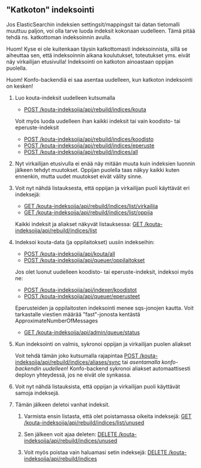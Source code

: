 ## "Katkoton" indeksointi

Jos ElasticSearchin indeksien settingsit/mappingsit tai datan tietomalli muuttuu paljon, voi olla tarve luoda indeksit 
kokonaan uudelleen. Tämä pitää tehdä ns. katkottoman indeksoinnin avulla.

Huom! Kyse ei ole kuitenkaan täysin katkottomasti indeksoinnista, sillä se aiheuttaa sen, että indeksoinnin aikana
koulutukset, toteutukset yms. eivät näy virkailijan etusivulla! Indeksointi on katkoton ainoastaan oppijan puolella.

Huom! Konfo-backendiä ei saa asentaa uudelleen, kun katkoton indeksointi on kesken!

1. Luo kouta-indeksit uudelleen kutsumalla
   
   * [POST /kouta-indeksoija/api/rebuild/indices/kouta](http://localhost:8100/kouta-indeksoija/swagger/index.html#!/rebuild/post_kouta_indeksoija_api_rebuild_indices_kouta)

   Voit myös luoda uudelleen ihan kaikki indeksit tai vain koodisto- tai eperuste-indeksit

   * [POST /kouta-indeksoija/api/rebuild/indices/koodisto](http://localhost:8100/kouta-indeksoija/swagger/index.html#!/rebuild/post_kouta_indeksoija_api_rebuild_indices_koodisto)
   * [POST /kouta-indeksoija/api/rebuild/indices/eperuste](http://localhost:8100/kouta-indeksoija/swagger/index.html#!/rebuild/post_kouta_indeksoija_api_rebuild_indices_eperuste)
   * [POST /kouta-indeksoija/api/rebuild/indices/all](http://localhost:8100/kouta-indeksoija/swagger/index.html#!/rebuild/post_kouta_indeksoija_api_rebuild_indices_all)

2. Nyt virkailijan etusivulla ei enää näy mitään muuta kuin indeksien luonnin jälkeen tehdyt muutokset. 
Oppijan puolella taas näkyy kaikki kuten ennenkin, mutta uudet muutokset eivät välity sinne.

3. Voit nyt nähdä listauksesta, että oppijan ja virkailijan puoli käyttävät eri indeksejä:

   * [GET /kouta-indeksoija/api/rebuild/indices/list/virkailija](http://localhost:8100/kouta-indeksoija/swagger/index.html#!/rebuild/get_kouta_indeksoija_api_rebuild_indices_list_virkailija)
   * [GET /kouta-indeksoija/api/rebuild/indices/list/oppija](http://localhost:8100/kouta-indeksoija/swagger/index.html#!/rebuild/get_kouta_indeksoija_api_rebuild_indices_list_oppija)

   Kaikki indeksit ja aliakset näkyvät listauksessa: [GET /kouta-indeksoija/api/rebuild/indices/list](http://localhost:8100/kouta-indeksoija/swagger/index.html#!/rebuild/get_kouta_indeksoija_api_rebuild_indices_list)
   
4. Indeksoi kouta-data (ja oppilaitokset) uusiin indekseihin:

   * [POST /kouta-indeksoija/api/kouta/all](http://localhost:8100/kouta-indeksoija/swagger/index.html#!/kouta/post_kouta_indeksoija_api_kouta_all)
   * [POST /kouta-indeksoija/api/queuer/oppilaitokset](http://localhost:8100/kouta-indeksoija/swagger/index.html#!/queuer/post_kouta_indeksoija_api_queuer_oppilaitokset)

   Jos olet luonut uudelleen koodisto- tai eperuste-indeksit, indeksoi myös ne: 

   * [POST /kouta-indeksoija/api/indexer/koodistot](http://localhost:8100/kouta-indeksoija/swagger/index.html#!/indexer/post_kouta_indeksoija_api_indexer_koodistot)
   * [POST /kouta-indeksoija/api/queuer/eperusteet](http://localhost:8100/kouta-indeksoija/swagger/index.html#!/queuer/post_kouta_indeksoija_api_queuer_eperusteet)

   Eperusteiden ja oppilaitosten indeksointi menee sqs-jonojen kautta. Voit tarkastalle viestien määrää "fast"-jonosta kentästä ApproximateNumberOfMessages 
   
   * [GET /kouta-indeksoija/api/admin/queue/status](http://localhost:8100/kouta-indeksoija/swagger/index.html#!/admin/get_kouta_indeksoija_api_admin_queue_status)

5. Kun indeksointi on valmis, sykronoi oppijan ja virkailijan puolen aliakset

   Voit tehdä tämän joko kutsumalla rajapintaa [POST /kouta-indeksoija/api/rebuild/indices/aliases/sync](http://localhost:8100/kouta-indeksoija/swagger/index.html#!/rebuild/post_kouta_indeksoija_api_rebuild_indices_aliases_sync) 
   tai *asentamalla konfo-backendin uudelleen*! Konfo-backend sykronoi aliakset automaattisesti deployn yhteydessä, jos ne eivät ole synkassa.

6. Voit nyt nähdä listauksista, että oppijan ja virkailijan puoli käyttävät samoja indeksejä.

7. Tämän jälkeen deletoi vanhat indeksit. 

   1. Varmista ensin listasta, että olet poistamassa oikeita indeksejä: [GET /kouta-indeksoija/api/rebuild/indices/list/unused](http://localhost:8100/kouta-indeksoija/swagger/index.html#!/rebuild/get_kouta_indeksoija_api_rebuild_indices_list_unused)
 
   2. Sen jälkeen voit ajaa deleten: [DELETE /kouta-indeksoija/api/rebuild/indices/unused](http://localhost:8100/kouta-indeksoija/swagger/index.html#!/rebuild/delete_kouta_indeksoija_api_rebuild_indices_unused)
  
   3. Voit myös poistaa vain haluamasi setin indeksejä: [DELETE /kouta-indeksoija/api/rebuild/indices](http://localhost:8100/kouta-indeksoija/swagger/index.html#!/rebuild/delete_kouta_indeksoija_api_rebuild_indices)
